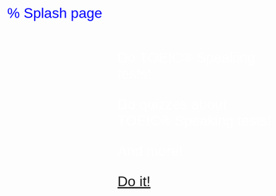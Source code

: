 % Splash page

<style>
body {
  background-image: url('splash.png');
  background-repeat: no-repeat;
  background-attachment: fixed;
  background-size: cover;
  font-family: arial,helvetica,courier;
  font-size: 32px;
  color: blue;
}

#container {
  color: white;
  display: flex;
  justify-content: center;
  align-items: center;
}

#content {
  flex: 0 0 360px;
}
</style>

<div id="container">
  <div id="content">

Do TOEIC® Speaking tests!

Do quizzes about TOEIC® Speaking tests!

And more!

[Do it!](https://etest.moodlecloud.com)

  </div>
</div>


